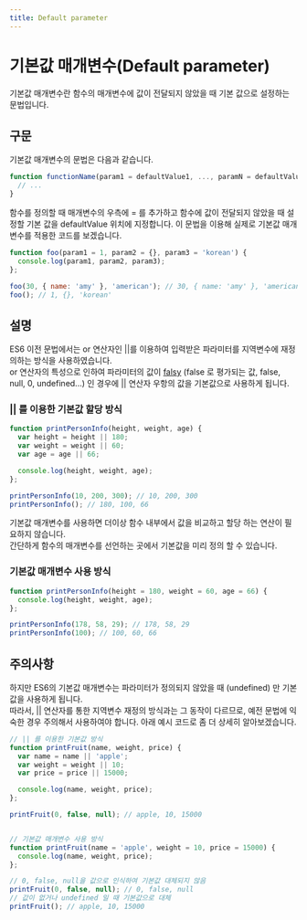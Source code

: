 ```yaml
---
title: Default parameter
---
```


# 기본값 매개변수(Default parameter)

기본값 매개변수란 함수의 매개변수에 값이 전달되지 않았을 때 기본 값으로 설정하는 문법입니다.

## 구문

기본값 매개변수의 문법은 다음과 같습니다.

```js
function functionName(param1 = defaultValue1, ..., paramN = defaultValueN) {
  // ... 
}
```

함수를 정의할 때 매개변수의 우측에 = 를 추가하고 함수에 값이 전달되지 않았을 때 설정할 기본 값을 defaultValue 위치에 지정합니다.  이 문법을 이용해 실제로 기본값 매개변수를 적용한 코드를 보겠습니다.

```js {1}
function foo(param1 = 1, param2 = {}, param3 = 'korean') {
  console.log(param1, param2, param3);
};

foo(30, { name: 'amy' }, 'american'); // 30, { name: 'amy' }, 'american'
foo(); // 1, {}, 'korean'
```

## 설명

ES6 이전 문법에서는 or 연산자인 ||를 이용하여 입력받은 파라미터를 지역변수에 재정의하는 방식을 사용하였습니다. <br />
or 연산자의 특성으로 인하여 파라미터의 값이 [falsy](https://developer.mozilla.org/ko/docs/Glossary/Falsy) (false 로 평가되는 값, false, null, 0, undefined...) 인 경우에 || 연산자 우항의 값을 기본값으로 사용하게 됩니다.

### || 를 이용한 기본값 할당 방식

```js {2-4}
function printPersonInfo(height, weight, age) {
  var height = height || 180;
  var weight = weight || 60;
  var age = age || 66;

  console.log(height, weight, age);
};

printPersonInfo(10, 200, 300); // 10, 200, 300
printPersonInfo(); // 180, 100, 66
```

기본값 매개변수를 사용하면 더이상 함수 내부에서 값을 비교하고 할당 하는 연산이 필요하지 않습니다. <br />
간단하게 함수의 매개변수를 선언하는 곳에서 기본값을 미리 정의 할 수 있습니다.

### 기본값 매개변수 사용 방식

```js {1}
function printPersonInfo(height = 180, weight = 60, age = 66) {
  console.log(height, weight, age);
};

printPersonInfo(178, 58, 29); // 178, 58, 29
printPersonInfo(100); // 100, 60, 66
```

## 주의사항

하지만 ES6의 기본값 매개변수는 파라미터가 정의되지 않았을 때 (undefined) 만 기본값을 사용하게 됩니다. <br />
따라서, || 연산자를 통한 지역변수 재정의 방식과는 그 동작이 다르므로, 예전 문법에 익숙한 경우 주의해서 사용하여야 합니다. 아래 예시 코드로 좀 더 상세히 알아보겠습니다.

```js
// || 를 이용한 기본값 방식
function printFruit(name, weight, price) {
  var name = name || 'apple';
  var weight = weight || 10;
  var price = price || 15000;

  console.log(name, weight, price);
};

printFruit(0, false, null); // apple, 10, 15000


// 기본값 매개변수 사용 방식
function printFruit(name = 'apple', weight = 10, price = 15000) {
  console.log(name, weight, price);
};

// 0, false, null을 값으로 인식하여 기본값 대체되지 않음
printFruit(0, false, null); // 0, false, null
// 값이 없거나 undefined 일 때 기본값으로 대체
printFruit(); // apple, 10, 15000
```
